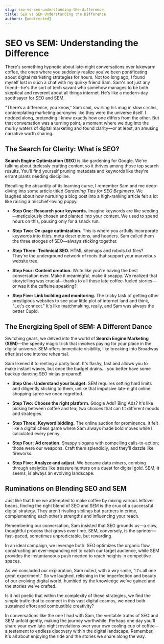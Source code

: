 ```yaml
---
slug: seo-vs-sem-understanding-the-difference
title: SEO vs SEM Understanding the Difference
authors: [undirected]
---
```



# SEO vs SEM: Understanding the Difference

There's something hypnotic about late-night conversations over lukewarm coffee, the ones where you suddenly realize you've been pontificating about digital marketing strategies for hours. Not too long ago, I found myself lost in such a chat with my quirky friend Sam. Sam's not just any friend--he's the sort of tech savant who somehow manages to be both skeptical and reverent about all things internet. He's like a modern-day soothsayer for SEO and SEM.

"There’s a difference, you know," Sam said, swirling his mug in slow circles, contemplating marketing acronyms like they were the universe itself. I nodded along, pretending I knew exactly how one differs from the other. But that conversation was a turning point, a moment where we dug into the murky waters of digital marketing and found clarity—or at least, an amusing narrative worth sharing.

## The Search for Clarity: What is SEO?

**Search Engine Optimization (SEO)** is like gardening for Google. We're talking about tirelessly crafting content so it thrives among those top search results. You'll find yourself pruning metadata and keywords like they're errant plants needing discipline. 

Recalling the absurdity of its learning curve, I remember Sam and me deep-diving into some article titled *Gardening Tips for SEO Beginners.* We laughed about how nurturing a blog post into a high-ranking article felt a lot like raising a mischief-loving puppy.

- **Step One:** **Research your keywords.** Imagine keywords are like seeding—meticulously chosen and planted into your content. We used to spend hours on this, pausing only for a snack run.

- **Step Two:** **On-page optimization.** This is where you artfully incorporate keywords into titles, meta descriptions, and headers. Sam called them the three stooges of SEO—always sticking together.

- **Step Three:** **Technical SEO.** HTML sitemaps and robots.txt files? They're the underground network of roots that support your marvelous website tree.

- **Step Four:** **Content creation.** Write like you're having the best conversation ever. Make it meaningful; make it snappy. We realized that storytelling was crucial—thanks to all those late coffee-fueled stories—or was it the caffeine speaking?

- **Step Five:** **Link building and monitoring.** The tricky task of getting other prestigious websites to see your little plot of internet land and think, "Let's connect." It's like matchmaking, really, and Sam was always the better Cupid.

## The Energizing Spell of SEM: A Different Dance

Switching gears, we delved into the world of **Search Engine Marketing (SEM)**—the speedy magic trick that involves paying for your place in the digital universe. SEM offers immediate visibility, like breaking into Broadway after just one intense rehearsal.

Sam likened it to renting a party boat. It's flashy, fast and allows you to make instant waves, but once the budget drains... you better have some backup dancing SEO ninjas prepared! 

- **Step One:** **Understand your budget.** SEM requires setting hard limits and diligently sticking to them, unlike that impulsive late-night online shopping spree we once regretted.

- **Step Two:** **Choose the right platform.** Google Ads? Bing Ads? It's like picking between coffee and tea; two choices that can fit different moods and strategies.

- **Step Three:** **Keyword bidding.** The online auction for prominence. It felt like a digital chess game where Sam always made bold moves while I calculated every penny.

- **Step Four:** **Ad creation.** Snappy slogans with compelling calls-to-action; those were our weapons. Craft them splendidly, and they’ll dazzle like fireworks.

- **Step Five:** **Analyze and adjust.** We became data miners, combing through analytics like treasure hunters on a quest for digital gold. SEM, it seems, is always an evolving landscape.

## Ruminations on Blending SEO and SEM

Just like that time we attempted to make coffee by mixing various leftover beans, finding the right blend of SEO and SEM is the crux of a successful digital strategy. They aren’t rivaling siblings but partners in crime, complementing each other’s strengths and influencing your reach.

Remembering our conversation, Sam insisted that SEO grounds us—a slow, thoughtful process that grows over time. SEM, conversely, is the sprinter—fast-paced, sometimes unpredictable, but rewarding.

In an ideal campaign, we leverage both: SEO optimizes the organic flow, constructing an ever-expanding net to catch our target audience, while SEM provides the instantaneous push needed to reach heights in competitive spaces.

As we concluded our exploration, Sam noted, with a wry smile, "It's all one great experiment." So we laughed, relishing in the imperfection and beauty of our evolving digital world, humbled by the knowledge we've gained and the stories we've crafted.

Is it not poetic that within the complexity of these strategies, we find the simple truth: that to connect in this vast digital cosmos, we need both sustained effort and combustible creativity?

In conversations like the one I had with Sam, the veritable truths of SEO and SEM unfold gently, making the journey worthwhile. Perhaps one day you'll share your own late-night revelations over your own cooling cup of coffee—a testament to endless discovery within the digital landscape. Remember, it's all about enjoying the ride and the stories we share along the way.